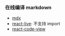 <!--
abbrlink: p172zc4o
-->

### 在线编译 markdown

- [mdx](https://github.com/mdx-js/mdx)
- [react-live](https://github.com/FormidableLabs/react-live): 不支持 import
- [react-code-view](https://github.com/simonguo/react-code-view)